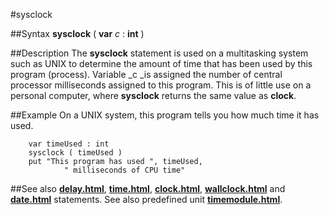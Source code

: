 
#sysclock

##Syntax
**sysclock** ( **var** _c_ : **int** )



##Description
The **sysclock** statement is used on a multitasking system such as UNIX to determine the amount of time that has been used by this program (process). Variable _c _is assigned the number of central processor milliseconds assigned to this program. This is of little use on a personal computer, where **sysclock** returns the same value as **clock**.



##Example
On a UNIX system, this program tells you how much time it has used.


        var timeUsed : int
        sysclock ( timeUsed )
        put "This program has used ", timeUsed,
                " milliseconds of CPU time"
##See also
**[delay.html](delay)**, **[time.html](time)**, **[clock.html](clock)**, **[wallclock.html](wallclock)** and **[date.html](date)** statements.
See also predefined unit **[timemodule.html](Time)**.


